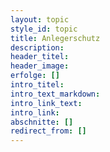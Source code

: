 ```yaml
---
layout: topic
style_id: topic
title: Anlegerschutz
description: 
header_titel: 
header_image: 
erfolge: []
intro_titel:
intro_text_markdown:
intro_link_text: 
intro_link: 
abschnitte: []
redirect_from: []
---
```

